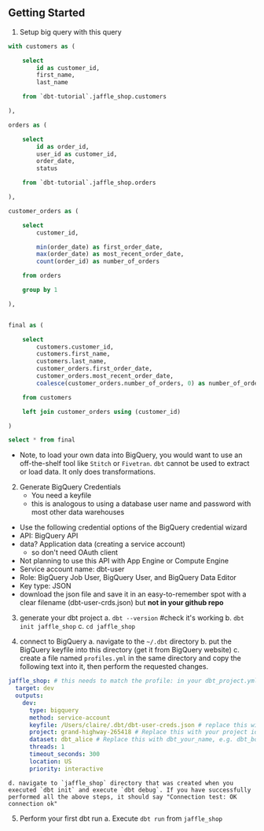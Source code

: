 ## Getting Started

1. Setup big query with this query

```sql
with customers as (

    select
        id as customer_id,
        first_name,
        last_name

    from `dbt-tutorial`.jaffle_shop.customers

),

orders as (

    select
        id as order_id,
        user_id as customer_id,
        order_date,
        status

    from `dbt-tutorial`.jaffle_shop.orders

),

customer_orders as (

    select
        customer_id,

        min(order_date) as first_order_date,
        max(order_date) as most_recent_order_date,
        count(order_id) as number_of_orders

    from orders

    group by 1

),


final as (

    select
        customers.customer_id,
        customers.first_name,
        customers.last_name,
        customer_orders.first_order_date,
        customer_orders.most_recent_order_date,
        coalesce(customer_orders.number_of_orders, 0) as number_of_orders

    from customers

    left join customer_orders using (customer_id)

)

select * from final

```

- Note, to load your own data into BigQuery, you would want to use an off-the-shelf tool like `Stitch` or `Fivetran`. `dbt` cannot be used to extract or load data. It only does transformations.


2. Generate BigQuery Credentials
    - You need a keyfile
    - this is analogous to using a database user name and password with most other data warehouses

- Use the following credential options of the BigQuery credential wizard
- API: BigQuery API
- data? Application data (creating a service account)
    - so don't need OAuth client
- Not planning to use this API with App Engine or Compute Engine
- Service account name: dbt-user
- Role: BigQuery Job User, BigQuery User, and BigQuery Data Editor
- Key type: JSON
- download the json file and save it in an easy-to-remember spot with a clear filename (dbt-user-crds.json) but **not in your github repo**

3. generate your dbt project
    a. `dbt --version` #check it's working
    b. `dbt init jaffle_shop`
    c. `cd jaffle_shop`

4. connect to BigQuery
    a. navigate to the `~/.dbt` directory
    b. put the BigQuery keyfile into this directory (get it from BigQuery website)
    c. create a file named `profiles.yml` in the same directory and copy the following text into it, then perform the requested changes.

```yml
jaffle_shop: # this needs to match the profile: in your dbt_project.yml file
  target: dev
  outputs:
    dev:
      type: bigquery
      method: service-account
      keyfile: /Users/claire/.dbt/dbt-user-creds.json # replace this with the *full path* to your keyfile. Note, you cannot abbreviate the full path with ~/.dbt/dbt-user-creds.json. It will fail!
      project: grand-highway-265418 # Replace this with your project id. from bigquery. Should be in quotes? it isn't here.
      dataset: dbt_alice # Replace this with dbt_your_name, e.g. dbt_bob
      threads: 1
      timeout_seconds: 300
      location: US
      priority: interactive

```
    d. navigate to `jaffle_shop` directory that was created when you executed `dbt init` and execute `dbt debug`. If you have successfully performed all the above steps, it should say "Connection test: OK connection ok"

5. Perform your first dbt run
    a. Execute `dbt run` from `jaffle_shop`